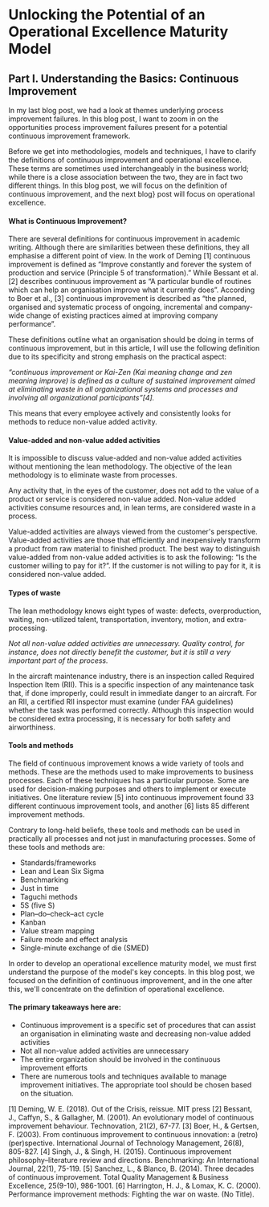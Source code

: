 # Unlocking the Potential of an Operational Excellence Maturity Model
## Part I. Understanding the Basics: Continuous Improvement 



In my last blog post, we had a look at themes underlying process improvement failures. In this blog post, I want to zoom in on the opportunities process improvement failures present for a potential continuous improvement framework. 

Before we get into methodologies, models and techniques, I have to clarify the definitions of continuous improvement and operational excellence. These terms are sometimes used interchangeably in the business world; while there is a close association between the two, they are in fact two different things. In this blog post, we will focus on the definition of continuous improvement, and the next blog} post will focus on operational excellence.

#### What is Continuous Improvement?
There are several definitions for continuous improvement in academic writing. Although there are similarities between these definitions, they all emphasise a different point of view.
In the work of Deming [1] continuous improvement is defined as “Improve constantly and forever the system of production and service (Principle 5 of transformation).” While Bessant et al. [2] describes continuous improvement as “A particular bundle of routines which can help an organisation improve what it currently does”. According to Boer et al., [3] continuous improvement is described as “the planned, organised and systematic process of ongoing, incremental and company-wide change of existing practices aimed at improving company performance”.

These definitions outline what an organisation should be doing in terms of continuous improvement, but in this article, I will use the following definition due to its specificity and strong emphasis on the practical aspect:

*“continuous improvement or Kai-Zen (Kai meaning change and zen meaning improve) is defined as a culture of sustained improvement aimed at eliminating waste in all organizational systems and processes and involving all organizational participants”[4].*

This means that every employee actively and consistently looks for methods to reduce non-value added activity.

#### Value-added and non-value added activities

It is impossible to discuss value-added and non-value added activities without mentioning the lean methodology.
The objective of the lean methodology is to eliminate waste from processes. 

Any activity that, in the eyes of the customer, does not add to the value of a product or service is considered non-value added. Non-value added activities consume resources and, in lean terms, are considered waste in a process. 

Value-added activities are always viewed from the customer's perspective. Value-added activities are those that efficiently and inexpensively transform a product from raw material to finished product. The best way to distinguish value-added from non-value added activities is to ask the following: “Is the customer willing to pay for it?”. If the customer is not willing to pay for it, it is considered non-value added.

#### Types of waste
The lean methodology knows eight types of waste: defects, overproduction, waiting, non-utilized talent, transportation, inventory, motion, and extra-processing.

*Not all non-value added activities are unnecessary. Quality control, for instance, does not directly benefit the customer, but it is still a very important part of the process.*

In the aircraft maintenance industry, there is an inspection called Required Inspection Item (RII). This is ‌a specific inspection of any maintenance task that, if done improperly, could result in immediate danger to an aircraft. For an RII, a certified RII inspector must examine (under FAA guidelines) whether the task was performed correctly. Although this inspection would be considered extra processing, it is necessary for both safety and airworthiness.

#### Tools and methods
The field of continuous improvement knows a wide variety of tools and methods. These are the methods used to make improvements to business processes. Each of these techniques has a particular purpose. Some are used for decision-making purposes and others to implement or execute initiatives. One literature review [5] into continuous improvement found 33 different continuous improvement tools, and another [6] lists 85 different improvement methods. 

Contrary to long-held beliefs, these tools and methods can be used in practically all processes and not just in manufacturing processes. Some of these tools and methods are:

- Standards/frameworks
- Lean and Lean Six Sigma
- Benchmarking
- Just in time
- Taguchi methods
- 5S (five S)
- Plan–do–check–act cycle 
- Kanban		 	 	 		
- Value stream mapping
- Failure mode and effect analysis
- Single-minute exchange of die (SMED)

In order to develop an operational excellence maturity model, we must first understand the purpose of the model's key concepts. In this blog post, we focused on the definition of continuous improvement, and in the one after this, we'll concentrate on the definition of operational excellence.

#### The primary takeaways here are:

- Continuous improvement is a specific set of procedures that can assist an organisation in eliminating waste and decreasing non-value added activities
- Not all non-value added activities are unnecessary
- The entire organization should be involved in the continuous improvement efforts
- There are numerous tools and techniques available to manage improvement initiatives. The appropriate tool should be chosen based on the situation.

[1] Deming, W. E. (2018). Out of the Crisis, reissue. MIT press
[2] Bessant, J., Caffyn, S., & Gallagher, M. (2001). An evolutionary model of continuous improvement behaviour. Technovation, 21(2), 67-77.
[3] Boer, H., & Gertsen, F. (2003). From continuous improvement to continuous innovation: a (retro)(per)spective. International Journal of Technology Management, 26(8), 805-827.
[4] Singh, J., & Singh, H. (2015). Continuous improvement philosophy–literature review and directions. Benchmarking: An International Journal, 22(1), 75-119.
[5] Sanchez, L., & Blanco, B. (2014). Three decades of continuous improvement. Total Quality Management & Business Excellence, 25(9-10), 986-1001.
[6] Harrington, H. J., & Lomax, K. C. (2000). Performance improvement methods: Fighting the war on waste. (No Title).
